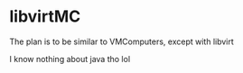 # libvirtMC
The plan is to be similar to VMComputers, except with libvirt

I know nothing about java tho lol
